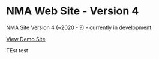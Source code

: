 # NMA Web Site - Version 4

NMA Site Version 4 (~2020 - ?) - currently in development.

[View Demo Site](https://newmediaarts.github.io/nma_v4/)


TEst test
